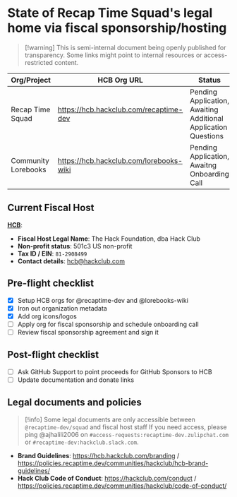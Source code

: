 # State of Recap Time Squad's legal home via fiscal sponsorship/hosting

> [!warning] This is semi-internal document being openly published for transparency.
> Some links might point to internal resources or access-restricted content.

| Org/Project         | HCB Org URL                             | Status                                                         |
| ------------------- | --------------------------------------- | -------------------------------------------------------------- |
| Recap Time Squad    | https://hcb.hackclub.com/recaptime-dev  | Pending Application, Awaiting Additional Application Questions |
| Community Lorebooks | https://hcb.hackclub.com/lorebooks-wiki | Pending Application, Awaitng Onboarding Call                   |
## Current Fiscal Host

[**HCB**](https://hcb.hackclub.com):
* **Fiscal Host Legal Name**: The Hack Foundation, dba Hack Club
* **Non-profit status**: 501c3 US non-profit
* **Tax ID / EIN**: `81-2908499`
* **Contact details**: hcb@hackclub.com
## Pre-flight checklist
* [X] Setup HCB orgs for @recaptime-dev and @lorebooks-wiki
* [x] Iron out organization metadata
* [x] Add org icons/logos
* [ ] Apply org for fiscal sponsorship and schedule onboarding call
* [ ] Review fiscal sponsorship agreement and sign it
## Post-flight checklist
* [ ] Ask GitHub Support to point proceeds for GitHub Sponsors to HCB
* [ ] Update documentation and donate links
## Legal documents and policies

> [!info] Some legal documents are only accessible between `@recaptime-dev/squad` and fiscal host staff
> If you need access, please ping @ajhalili2006 on `#access-requests:recaptime-dev.zulipchat.com` or `#recaptime-dev:hackclub.slack.com`.

* **Brand Guidelines**: https://hcb.hackclub.com/branding / https://policies.recaptime.dev/communities/hackclub/hcb-brand-guidelines/
* **Hack Club Code of Conduct**: https://hackclub.com/conduct / https://policies.recaptime.dev/communities/hackclub/code-of-conduct/